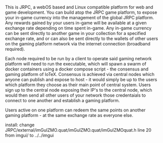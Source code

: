 This is JRPC, a webOS based and Linux compatible platform for web and game development. You can build atop the JRPC game platform, to expose your in-game currency into the management of the global JRPC platform. Any rewards gained by your users in-game will be available at a given exchange rate depending on time spent in-game. Any in-game currency can be sent directly to another game in your collection for a specified exchange rate, and or can also be sent directly to the wallets of other users on the gaming platform network via the internet connection (broadband required). 

Each node required to be run by a client to operate said gaming network platform will need to run the executable, which will spawn a swarm of docker containers using a docker compose script - the consensus and gaming platform of IoTeX. Consensus is achieved via central nodes which anyone can publish and expose to host - it would simply be up to the users which platform they choose as their main point of central system. Users sign up to the central node exposing their IP's to the central node, which would then send all other users of your network those credentaials to connect to one another and establish a gaming platform. 

Users active on one platform can redeem the same points on another gaming platform - at the same exchange rate as everyone else. 

install:
change JRPC/external/imGuIZMO.quat/imGuIZMO.quat/imGuIZMOquat.h line 20 from imgui/ to ../../imgui
